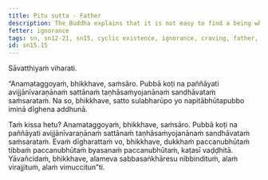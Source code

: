 ```yaml
---
title: Pitu sutta - Father
description: The Buddha explains that it is not easy to find a being who has not been your father at some point over the long span of time of cyclic existence.
fetter: ignorance
tags: sn, sn12-21, sn15, cyclic existence, ignorance, craving, father, suffering, agony, calamity, cemetery, disenchantment, detachment, liberation
id: sn15.15
---
```


Sāvatthiyaṁ viharati.

“Anamataggoyaṁ, bhikkhave, saṁsāro. Pubbā koṭi na paññāyati avijjānīvaraṇānaṁ sattānaṁ taṇhāsaṁyojanānaṁ sandhāvataṁ saṁsarataṁ. Na so, bhikkhave, satto sulabharūpo yo napitābhūtapubbo iminā dīghena addhunā.

Taṁ kissa hetu? Anamataggoyaṁ, bhikkhave, saṁsāro. Pubbā koṭi na paññāyati avijjānīvaraṇānaṁ sattānaṁ taṇhāsaṁyojanānaṁ sandhāvataṁ saṁsarataṁ. Evaṁ dīgharattaṁ vo, bhikkhave, dukkhaṁ paccanubhūtaṁ tibbaṁ paccanubhūtaṁ byasanaṁ paccanubhūtaṁ, kaṭasī vaḍḍhitā. Yāvañcidaṁ, bhikkhave, alameva sabbasaṅkhāresu nibbindituṁ, alaṁ virajjituṁ, alaṁ vimuccitun”ti.
